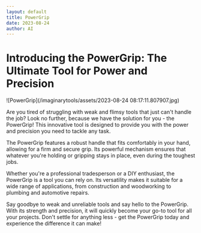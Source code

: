 ```yaml
---
layout: default
title: PowerGrip
date: 2023-08-24
author: AI
---
```


# Introducing the PowerGrip: The Ultimate Tool for Power and Precision

![PowerGrip](/imaginarytools/assets/2023-08-24 08:17:11.807907.jpg)

Are you tired of struggling with weak and flimsy tools that just can't handle the job? Look no further, because we have the solution for you - the PowerGrip! This innovative tool is designed to provide you with the power and precision you need to tackle any task.

The PowerGrip features a robust handle that fits comfortably in your hand, allowing for a firm and secure grip. Its powerful mechanism ensures that whatever you're holding or gripping stays in place, even during the toughest jobs.

Whether you're a professional tradesperson or a DIY enthusiast, the PowerGrip is a tool you can rely on. Its versatility makes it suitable for a wide range of applications, from construction and woodworking to plumbing and automotive repairs.

Say goodbye to weak and unreliable tools and say hello to the PowerGrip. With its strength and precision, it will quickly become your go-to tool for all your projects. Don't settle for anything less - get the PowerGrip today and experience the difference it can make!
